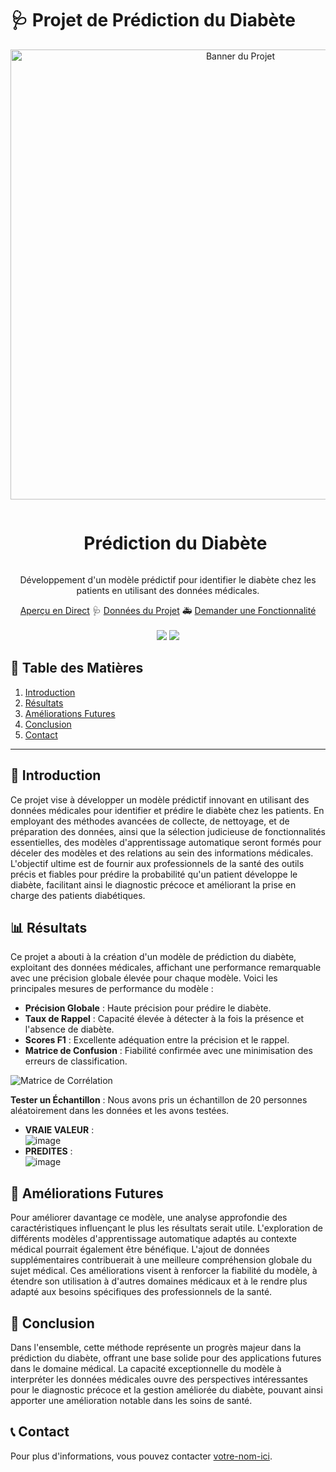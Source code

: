 # 🩺 Projet de Prédiction du Diabète

<div align="center">
  <a href="https://votre-lien-ici">
    <img src="votre-image-lien-ici" alt="Banner du Projet" width="720">
  </a>
  
  <div id="user-content-toc">
    <ul>
      <summary><h1 style="display: inline-block;">Prédiction du Diabète</h1></summary>
    </ul>
  </div>

  <p>Développement d'un modèle prédictif pour identifier le diabète chez les patients en utilisant des données médicales.</p>
  <a href="https://votre-lien-de-preview-ici" target="_blank">Aperçu en Direct</a>
  🩺
  <a href="https://votre-lien-de-données-ici" target="_blank">Données du Projet</a>
  🚑
  <a href="https://github.com/votre-lien-de-requête" target="_blank">Demander une Fonctionnalité</a>
</div>
<br>
<div align="center">
  <a href="https://votre-lien-de-preview-ici"><img src="https://static.streamlit.io/badges/streamlit_badge_black_white.svg"/></a>
  <img src="https://img.shields.io/github/stars/votre-repo?color=blue&style=social"/>
</div>

## 📝 Table des Matières

1. [ Introduction ](#introduction)
2. [ Résultats ](#resultats)
3. [ Améliorations Futures ](#ameliorations)
4. [ Conclusion ](#conclusion)
5. [ Contact ](#contact)
<hr>

<a name="introduction"></a>
## 🔬 Introduction

Ce projet vise à développer un modèle prédictif innovant en utilisant des données médicales pour identifier et prédire le diabète chez les patients. En employant des méthodes avancées de collecte, de nettoyage, et de préparation des données, ainsi que la sélection judicieuse de fonctionnalités essentielles, des modèles d'apprentissage automatique seront formés pour déceler des modèles et des relations au sein des informations médicales. L'objectif ultime est de fournir aux professionnels de la santé des outils précis et fiables pour prédire la probabilité qu'un patient développe le diabète, facilitant ainsi le diagnostic précoce et améliorant la prise en charge des patients diabétiques.

<a name="resultats"></a>
## 📊 Résultats

Ce projet a abouti à la création d'un modèle de prédiction du diabète, exploitant des données médicales, affichant une performance remarquable avec une précision globale élevée pour chaque modèle. Voici les principales mesures de performance du modèle :

- **Précision Globale** : Haute précision pour prédire le diabète.
- **Taux de Rappel** : Capacité élevée à détecter à la fois la présence et l'absence de diabète.
- **Scores F1** : Excellente adéquation entre la précision et le rappel.
- **Matrice de Confusion** : Fiabilité confirmée avec une minimisation des erreurs de classification.

![Matrice de Corrélation](votre-lien-matrice-corrélation.jpg)

**Tester un Échantillon** : Nous avons pris un échantillon de 20 personnes aléatoirement dans les données et les avons testées.

- **VRAIE VALEUR** :  
  ![image](https://github.com/user-attachments/assets/6295ba23-4687-4925-bcff-879bf16c312e)
- **PREDITES** :  
  ![image](https://github.com/user-attachments/assets/d0634494-d6ab-45a3-8b5e-840e7ef44202)

<a name="ameliorations"></a>
## 🚀 Améliorations Futures

Pour améliorer davantage ce modèle, une analyse approfondie des caractéristiques influençant le plus les résultats serait utile. L'exploration de différents modèles d'apprentissage automatique adaptés au contexte médical pourrait également être bénéfique. L'ajout de données supplémentaires contribuerait à une meilleure compréhension globale du sujet médical. Ces améliorations visent à renforcer la fiabilité du modèle, à étendre son utilisation à d'autres domaines médicaux et à le rendre plus adapté aux besoins spécifiques des professionnels de la santé.

<a name="conclusion"></a>
## 🏁 Conclusion

Dans l'ensemble, cette méthode représente un progrès majeur dans la prédiction du diabète, offrant une base solide pour des applications futures dans le domaine médical. La capacité exceptionnelle du modèle à interpréter les données médicales ouvre des perspectives intéressantes pour le diagnostic précoce et la gestion améliorée du diabète, pouvant ainsi apporter une amélioration notable dans les soins de santé.

<a name="contact"></a>
## 📞 Contact

Pour plus d'informations, vous pouvez contacter [votre-nom-ici](mailto:votre-email@exemple.com).
